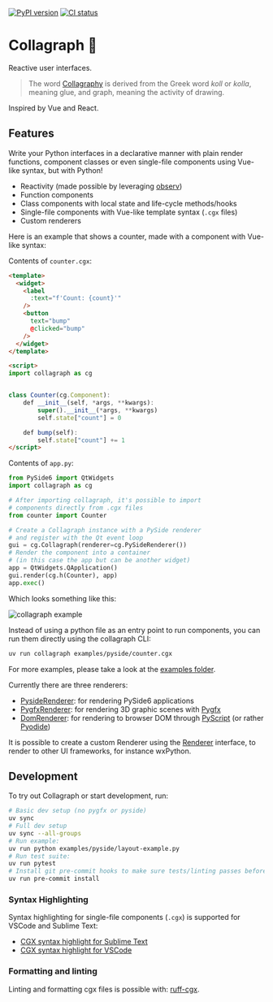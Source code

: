 [![PyPI version](https://badge.fury.io/py/collagraph.svg)](https://badge.fury.io/py/collagraph)
[![CI status](https://github.com/fork-tongue/collagraph/workflows/CI/badge.svg)](https://github.com/fork-tongue/collagraph/actions)

# Collagraph 📓

Reactive user interfaces.

> The word [Collagraphy](https://en.wikipedia.org/wiki/Collagraphy) is derived from the Greek word _koll_ or _kolla_, meaning glue, and graph, meaning the activity of drawing.

Inspired by Vue and React.


## Features

Write your Python interfaces in a declarative manner with plain render functions, component classes or even single-file components using Vue-like syntax, but with Python!

* Reactivity (made possible by leveraging [observ](https://github.com/fork-tongue/observ))
* Function components
* Class components with local state and life-cycle methods/hooks
* Single-file components with Vue-like template syntax (`.cgx` files)
* Custom renderers

Here is an example that shows a counter, made with a component with Vue-like syntax:

Contents of `counter.cgx`:
```html
<template>
  <widget>
    <label
      :text="f'Count: {count}'"
    />
    <button
      text="bump"
      @clicked="bump"
    />
  </widget>
</template>

<script>
import collagraph as cg


class Counter(cg.Component):
    def __init__(self, *args, **kwargs):
        super().__init__(*args, **kwargs)
        self.state["count"] = 0

    def bump(self):
        self.state["count"] += 1
</script>
```

Contents of `app.py`:
```python
from PySide6 import QtWidgets
import collagraph as cg

# After importing collagraph, it's possible to import
# components directly from .cgx files
from counter import Counter

# Create a Collagraph instance with a PySide renderer
# and register with the Qt event loop
gui = cg.Collagraph(renderer=cg.PySideRenderer())
# Render the component into a container
# (in this case the app but can be another widget)
app = QtWidgets.QApplication()
gui.render(cg.h(Counter), app)
app.exec()
```

Which looks something like this:

![collagraph example](https://github.com/fork-tongue/collagraph/assets/1000968/4ebae92e-d7be-48ea-b76a-c6eab8d62112)

Instead of using a python file as an entry point to run components, you can run them directly using the collagraph CLI:

```sh
uv run collagraph examples/pyside/counter.cgx
```

For more examples, please take a look at the [examples folder](examples).

Currently there are three renderers:

* [PysideRenderer](collagraph/renderers/pyside_renderer.py): for rendering PySide6 applications
* [PygfxRenderer](collagraph/renderers/pygfx_renderer.py): for rendering 3D graphic scenes with [Pygfx](https://github.com/pygfx/pygfx)
* [DomRenderer](collagraph/renderers/dom_renderer.py): for rendering to browser DOM through [PyScript](https://pyscript.net) (or rather [Pyodide](https://pyodide.org/en/stable/))

It is possible to create a custom Renderer using the [Renderer](collagraph/renderers/__init__.py) interface, to render to other UI frameworks, for instance wxPython.


## Development

To try out Collagraph or start development, run:

```sh
# Basic dev setup (no pygfx or pyside)
uv sync
# Full dev setup
uv sync --all-groups
# Run example:
uv run python examples/pyside/layout-example.py
# Run test suite:
uv run pytest
# Install git pre-commit hooks to make sure tests/linting passes before committing
uv run pre-commit install
```


### Syntax Highlighting

Syntax highlighting for single-file components (`.cgx`) is supported for VSCode and Sublime Text:

* [CGX syntax highlight for Sublime Text](https://github.com/fork-tongue/cgx-syntax-highlight-sublime)
* [CGX syntax highlight for VSCode](https://github.com/fork-tongue/cgx-syntax-highlight-vscode)


### Formatting and linting

Linting and formatting cgx files is possible with: [ruff-cgx](https://github.com/fork-tongue/ruff-cgx).
